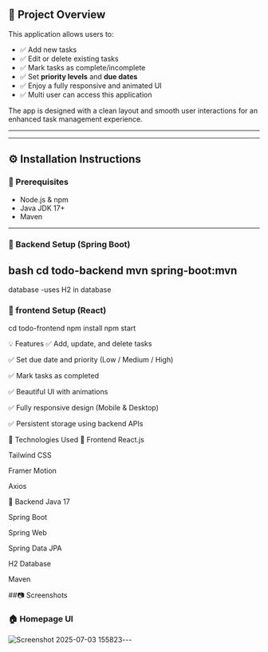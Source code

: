 

## 🚀 Project Overview

This application allows users to:

- ✅ Add new tasks
- ✅ Edit or delete existing tasks
- ✅ Mark tasks as complete/incomplete
- ✅ Set **priority levels** and **due dates**
- ✅ Enjoy a fully responsive and animated UI
- ✅ Multi user can access this application

The app is designed with a clean layout and smooth user interactions for an enhanced task management experience.

----------------

---

## ⚙️ Installation Instructions

### 🧩 Prerequisites
- Node.js & npm
- Java JDK 17+
- Maven

---

### 🔧 Backend Setup (Spring Boot)

bash
cd todo-backend
mvn spring-boot:mvn
--------------
database
-uses H2 in database

### 🔧 frontend Setup (React)
cd todo-frontend
npm install
npm start


💡 Features
✅ Add, update, and delete tasks

✅ Set due date and priority (Low / Medium / High)

✅ Mark tasks as completed

✅ Beautiful UI with animations

✅ Fully responsive design (Mobile & Desktop)

✅ Persistent storage using backend APIs



🧪 Technologies Used
🔷 Frontend
React.js

Tailwind CSS

Framer Motion

Axios

🔶 Backend
Java 17

Spring Boot

Spring Web

Spring Data JPA

H2 Database

Maven

##📷 Screenshots

### 🏠 Homepage UI
![Screenshot 2025-07-03 155823](https://github.com/user-attachments/assets/0bb155c2-cffc-4e0c-b686-a3061275d545)---
























